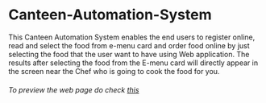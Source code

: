 # Canteen-Automation-System
This Canteen Automation System enables the end users to register online, read and select the food from e-menu card and order food online by just selecting the food that the user want to have using Web application. The results after selecting the food from the E-menu card will directly appear in the screen near the Chef who is going to cook the food for you.

###### To preview the web page do check [this](https://canteen-automation-system.herokuapp.com/login.php)


